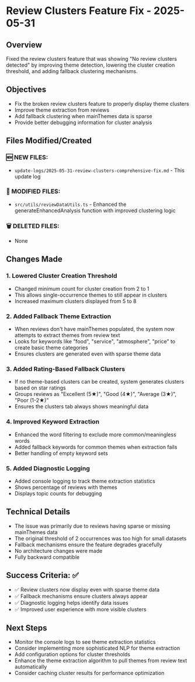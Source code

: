 # Review Clusters Feature Fix - 2025-05-31

## Overview
Fixed the review clusters feature that was showing "No review clusters detected" by improving theme detection, lowering the cluster creation threshold, and adding fallback clustering mechanisms.

## Objectives
- Fix the broken review clusters feature to properly display theme clusters
- Improve theme extraction from reviews
- Add fallback clustering when mainThemes data is sparse
- Provide better debugging information for cluster analysis

## Files Modified/Created

### 🆕 NEW FILES:
- `update-logs/2025-05-31-review-clusters-comprehensive-fix.md` - This update log

### 🔄 MODIFIED FILES:
- `src/utils/reviewDataUtils.ts` - Enhanced the generateEnhancedAnalysis function with improved clustering logic

### 🗑️ DELETED FILES:
- None

## Changes Made

### 1. Lowered Cluster Creation Threshold
- Changed minimum count for cluster creation from 2 to 1
- This allows single-occurrence themes to still appear in clusters
- Increased maximum clusters displayed from 5 to 8

### 2. Added Fallback Theme Extraction
- When reviews don't have mainThemes populated, the system now attempts to extract themes from review text
- Looks for keywords like "food", "service", "atmosphere", "price" to create basic theme categories
- Ensures clusters are generated even with sparse theme data

### 3. Added Rating-Based Fallback Clusters
- If no theme-based clusters can be created, system generates clusters based on star ratings
- Groups reviews as "Excellent (5★)", "Good (4★)", "Average (3★)", "Poor (1-2★)"
- Ensures the clusters tab always shows meaningful data

### 4. Improved Keyword Extraction
- Enhanced the word filtering to exclude more common/meaningless words
- Added fallback keywords for common themes when extraction fails
- Better handling of empty keyword sets

### 5. Added Diagnostic Logging
- Added console logging to track theme extraction statistics
- Shows percentage of reviews with themes
- Displays topic counts for debugging

## Technical Details
- The issue was primarily due to reviews having sparse or missing mainThemes data
- The original threshold of 2 occurrences was too high for small datasets
- Fallback mechanisms ensure the feature degrades gracefully
- No architecture changes were made
- Fully backward compatible

## Success Criteria: ✅
- ✅ Review clusters now display even with sparse theme data
- ✅ Fallback mechanisms ensure clusters always appear
- ✅ Diagnostic logging helps identify data issues
- ✅ Improved user experience with more visible clusters

## Next Steps
- Monitor the console logs to see theme extraction statistics
- Consider implementing more sophisticated NLP for theme extraction
- Add configuration options for cluster thresholds
- Enhance the theme extraction algorithm to pull themes from review text automatically
- Consider caching cluster results for performance optimization